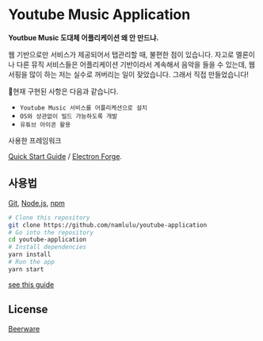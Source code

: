 # Youtube Music Application

**Youtbue Music 도대체 어플리케이션 왜 안 만드냐.**

웹 기반으로만 서비스가 제공되어서 탭관리할 때, 불편한 점이 있습니다. 자고로 멜론이나 다른 뮤직 서비스들은 어플리케이션 기반이라서 계속해서 음악을 들을 수 있는데, 웹 서핑을 많이 하는 저는 실수로 꺼버리는 일이 잦았습니다. 그래서 직접 만들었습니다!

현재 구현된 사항은 다음과 같습니다.

- `Youtube Music 서비스를 어플리케션으로 설치`
- `OS와 상관없이 빌드 가능하도록 개발`
- `유튜브 아이콘 활용`

사용한 프레임워크

[Quick Start Guide](https://electronjs.org/docs/latest/tutorial/quick-start) /
[Electron Forge](https://www.electronforge.io/).

## 사용법

[Git](https://git-scm.com), [Node.js](https://nodejs.org/en/download/), [npm](http://npmjs.com)

```bash
# Clone this repository
git clone https://github.com/namlulu/youtube-application
# Go into the repository
cd youtube-application
# Install dependencies
yarn install
# Run the app
yarn start
```

[see this guide](https://www.howtogeek.com/261575/how-to-run-graphical-linux-desktop-applications-from-windows-10s-bash-shell/)

## License

[Beerware](https://spdx.org/licenses/Beerware.html)
